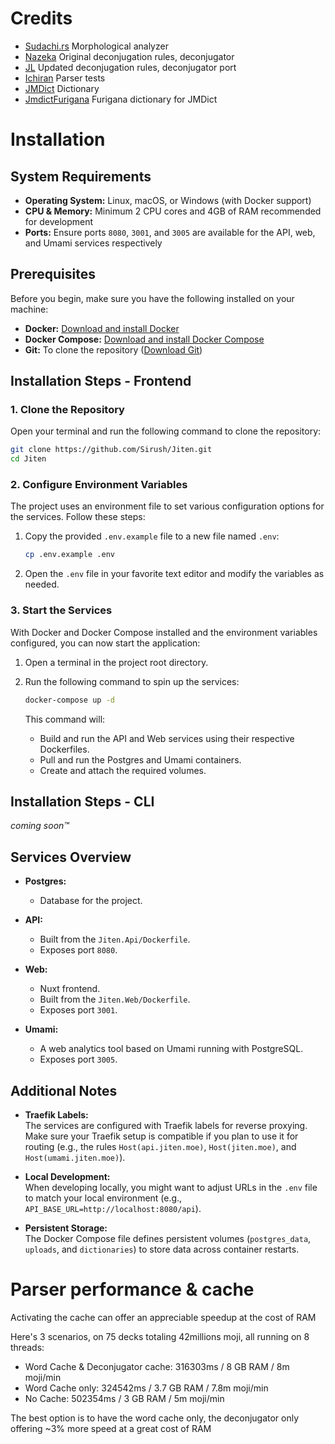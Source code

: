 # Credits
- [Sudachi.rs](https://github.com/WorksApplications/sudachi.rs) Morphological analyzer
- [Nazeka](https://github.com/wareya/nazeka) Original deconjugation rules, deconjugator
- [JL](https://github.com/rampaa/JL/tree/master) Updated deconjugation rules, deconjugator port
- [Ichiran](https://github.com/tshatrov/ichiran) Parser tests
- [JMDict](https://www.edrdg.org/wiki/index.php/JMdict-EDICT_Dictionary_Project) Dictionary
- [JmdictFurigana](https://github.com/Doublevil/JmdictFurigana) Furigana dictionary for JMDict

# Installation

## System Requirements

- **Operating System:** Linux, macOS, or Windows (with Docker support)
- **CPU & Memory:** Minimum 2 CPU cores and 4GB of RAM recommended for development
- **Ports:** Ensure ports `8080`, `3001`, and `3005` are available for the API, web, and Umami services respectively

## Prerequisites

Before you begin, make sure you have the following installed on your machine:

- **Docker:** [Download and install Docker](https://docs.docker.com/get-docker/)
- **Docker Compose:** [Download and install Docker Compose](https://docs.docker.com/compose/install/)
- **Git:** To clone the repository ([Download Git](https://git-scm.com/downloads))

## Installation Steps - Frontend

### 1. Clone the Repository

Open your terminal and run the following command to clone the repository:

```bash
git clone https://github.com/Sirush/Jiten.git
cd Jiten
```

### 2. Configure Environment Variables

The project uses an environment file to set various configuration options for the services. Follow these steps:

1. Copy the provided `.env.example` file to a new file named `.env`:

   ```bash
   cp .env.example .env
   ```

2. Open the `.env` file in your favorite text editor and modify the variables as needed.

### 3. Start the Services

With Docker and Docker Compose installed and the environment variables configured, you can now start the application:

1. Open a terminal in the project root directory.
2. Run the following command to spin up the services:

   ```bash
   docker-compose up -d
   ```

   This command will:
   - Build and run the API and Web services using their respective Dockerfiles.
   - Pull and run the Postgres and Umami containers.
   - Create and attach the required volumes.

## Installation Steps - CLI

_coming soon™_

## Services Overview

- **Postgres:**
  - Database for the project.

- **API:**
  - Built from the `Jiten.Api/Dockerfile`.
  - Exposes port `8080`.

- **Web:**
  - Nuxt frontend.
  - Built from the `Jiten.Web/Dockerfile`.
  - Exposes port `3001`.

- **Umami:**
  - A web analytics tool based on Umami running with PostgreSQL.
  - Exposes port `3005`.

## Additional Notes

- **Traefik Labels:**  
  The services are configured with Traefik labels for reverse proxying. Make sure your Traefik setup is compatible if you plan to use it for routing (e.g., the rules `Host(api.jiten.moe)`, `Host(jiten.moe)`, and `Host(umami.jiten.moe)`).

- **Local Development:**  
  When developing locally, you might want to adjust URLs in the `.env` file to match your local environment (e.g., `API_BASE_URL=http://localhost:8080/api`).

- **Persistent Storage:**  
  The Docker Compose file defines persistent volumes (`postgres_data`, `uploads`, and `dictionaries`) to store data across container restarts.

# Parser performance & cache
Activating the cache can offer an appreciable speedup at the cost of RAM

Here's 3 scenarios, on 75 decks totaling 42millions moji, all running on 8 threads:

- Word Cache & Deconjugator cache: 316303ms / 8 GB RAM / 8m moji/min
- Word Cache only: 324542ms / 3.7 GB RAM / 7.8m moji/min
- No Cache: 502354ms / 3 GB RAM / 5m moji/min

The best option is to have the word cache only, the deconjugator only offering ~3% more speed at a great cost of RAM
